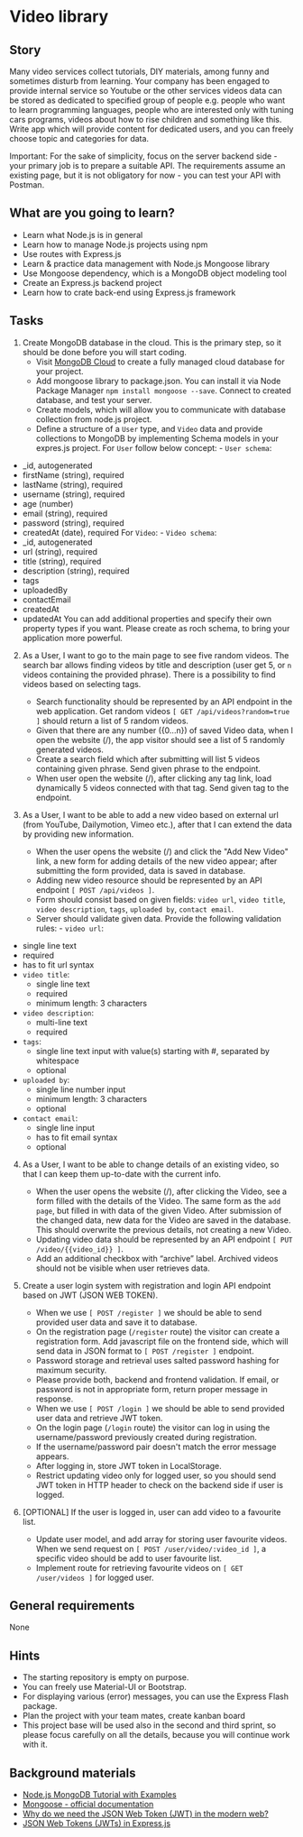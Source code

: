 # Video library

## Story

Many video services collect tutorials, DIY materials, among funny 
and sometimes disturb from learning. 
Your company has been engaged to provide internal service so 
Youtube or the other services videos data can be stored as 
dedicated to specified group of people e.g. people who want 
to learn programming languages, people who are interested 
only with tuning cars programs, videos about how to rise 
children and something like this. Write app which will provide 
content for dedicated users, and you can freely choose 
topic and categories for data.


Important: For the sake of simplicity, focus on the server 
backend side - your primary job is to prepare a suitable API. 
The requirements assume an existing page, but it is not obligatory 
for now - you can test your API with Postman.

## What are you going to learn?

- Learn what Node.js is in general
- Learn how to manage Node.js projects using npm
- Use routes with Express.js
- Learn & practice data management with Node.js Mongoose library
- Use Mongoose dependency, which is a MongoDB object modeling tool
- Create an Express.js backend project
- Learn how to crate back-end using Express.js framework

## Tasks

1. Create MongoDB database in the cloud. This is the primary step, so it should be done before you will start coding.
    - Visit [MongoDB Cloud](https://cloud.mongodb.com/) to create a fully managed cloud database for your project.
    - Add mongoose library to package.json. You can install it via Node Package Manager `npm install mongoose --save`. Connect to created database, and test your server.
    - Create models, which will allow you to communicate with database collection from node.js project.
    - Define a structure of a `User` type, and `Video` data and provide collections to MongoDB by implementing Schema models in your expres.js project. For `User` follow below concept: - `User schema`:
  - _id, autogenerated
  - firstName (string), required
  - lastName (string), required
  - username (string), required
  - age (number)
  - email (string), required
  - password (string), required
  - createdAt (date), required
For `Video`: - `Video schema`:
  - _id, autogenerated
  - url (string), required
  - title (string), required
  - description (string), required
  - tags
  - uploadedBy
  - contactEmail
  - createdAt
  - updatedAt
You can add additional properties and specify their own property types if you want. Please create as roch schema, to bring your application more powerful.

2. As a User, I want to go to the main page to see five random videos. The search bar allows finding videos by title and description (user get 5, or `n` videos containing the provided phrase). There is a possibility to find videos based on selecting tags.
    - Search functionality should be represented by an API endpoint in the web application.
Get random videos `[ GET /api/videos?random=true ]` should return a list of 5 random videos.
    - Given that there are any number ({0...n}) of saved Video data, when I open the website (/), the app visitor should see a list of 5 randomly generated videos.
    - Create a search field which after submitting will list 5 videos containing given phrase. Send given phrase to the endpoint.
    - When user open the website (/), after clicking any tag link, load dynamically 5 videos connected with that tag. Send given tag to the endpoint.

3. As a User, I want to be able to add a new video based on external url (from YouTube, Dailymotion, Vimeo etc.), after that I can extend the data by providing new information.
    - When the user opens the website (/) and click the "Add New Video" link, a new form for adding details of the new video appear; after submitting the form provided, data is saved in database.
    - Adding new video resource should be represented by an API endpoint `[ POST /api/videos ]`.
    - Form should consist based on given fields: `video url`, `video title`, `video description`, `tags`, `uploaded by`, `contact email`.
    - Server should validate given data. Provide the following validation rules: - `video url`:
  - single line text
  - required
  - has to fit url syntax
- `video title`:
  - single line text
  - required
  - minimum length: 3 characters
- `video description`:
  - multi-line text
  - required
- `tags`:
  - single line text input with value(s) starting with #, separated by whitespace
  - optional
- `uploaded by`:
  - single line number input
  - minimum length: 3 characters
  - optional
- `contact email`:
  - single line input
  - has to fit email syntax
  - optional

4. As a User, I want to be able to change details of an existing video, so that I can keep them up-to-date with the current info.
    - When the user opens the website (/), after clicking the Video, see a form filled with the details of the Video. The same form as the `add page`, but filled in with data of the given Video. After submission of the changed data, new data for the Video are saved in the database. This should overwrite the previous details, not creating a new Video.
    - Updating video data should be represented by an API endpoint `[ PUT /video/{{video_id}} ]`.
    - Add an additional checkbox with “archive” label. Archived videos should not be visible when user retrieves data.

5. Create a user login system with registration and login API endpoint based on JWT (JSON WEB TOKEN).
    - When we use `[ POST /register ]` we should be able to send provided user data and save it to database.
    - On the registration page (`/register` route) the visitor can create a registration form. Add javascript file on the frontend side, which will send data in JSON format to `[ POST /register ]` endpoint.
    - Password storage and retrieval uses salted password hashing for maximum security.
    - Please provide both, backend and frontend validation. If email, or password is not in appropriate form, return proper message in response.
    - When we use `[ POST /login ]` we should be able to send provided user data and retrieve JWT token.
    - On the login page (`/login` route) the visitor can log in using the username/password previously created during registration.
    - If the username/password pair doesn't match the error message appears.
    - After logging in, store JWT token in LocalStorage.
    - Restrict updating video only for logged user, so you should send JWT token in HTTP header to check on the backend side if user is logged.

6. [OPTIONAL] If the user is logged in, user can add video to a favourite list.
    - Update user model, and add array for storing user favourite videos. When we send request on `[ POST /user/video/:video_id ]`, a specific video should be add to user favourite list.
    - Implement route for retrieving favourite videos on `[ GET /user/videos ]` for logged user.

## General requirements

None

## Hints

- The starting repository is empty on purpose.
- You can freely use Material-UI or Bootstrap.
- For displaying various (error) messages, you can use the Express Flash package.
- Plan the project with your team mates, create kanban board
- This project base will be used also in the second and third sprint, 
so please focus carefully on all the details, because you will continue work with it.

## Background materials

- <i class="far fa-exclamation"></i> [Node.js MongoDB Tutorial with Examples](https://www.guru99.com/node-js-mongodb.html)
- <i class="far fa-exclamation"></i> [Mongoose - official documentation](https://mongoosejs.com/docs/)
- <i class="far fa-exclamation"></i> [Why do we need the JSON Web Token (JWT) in the modern web?](https://medium.com/swlh/why-do-we-need-the-json-web-token-jwt-in-the-modern-web-8490a7284482)
- <i class="far fa-exclamation"></i> [JSON Web Tokens (JWTs) in Express.js](https://www.digitalocean.com/community/tutorials/nodejs-jwt-expressjs)
